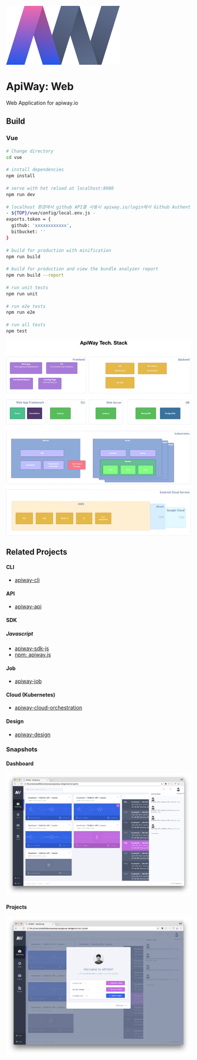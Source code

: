 ![logo](https://github.com/ApiWay/apiway-design/blob/master/img/logo.png)

# ApiWay: Web
Web Application for apiway.io

## Build 
### Vue

``` bash
# Change directory
cd vue

# install dependencies
npm install

# serve with hot reload at localhost:8080
npm run dev

# localhost 환경에서 github API를 사용시 apiway.io/login에서 Github Authentication을 완료한 후 localstorage에 저장된 token을 아래 파일에 추가해야 함
- ${TOP}/vue/config/local.env.js -
exports.token = {
  github: 'xxxxxxxxxxxx',
  bitbucket: ''
}

# build for production with minification
npm run build

# build for production and view the bundle analyzer report
npm run build --report

# run unit tests
npm run unit

# run e2e tests
npm run e2e

# run all tests
npm test
```


![ApiWay Tech. Stack](https://github.com/ApiWay/apiway-cli/blob/master/docs/img/apiway_tech_stack.png)


## Related Projects
#### CLI
* [apiway-cli](https://github.com/ApiWay/apiway-cli)
#### API
* [apiway-api](https://github.com/ApiWay/apiway-api)
#### SDK
##### Javascript
* [apiway-sdk-js](https://github.com/ApiWay/apiway-sdk-js)
* [npm: apiway.js](https://www.npmjs.com/package/apiway.js)
#### Job
* [apiway-job](https://github.com/ApiWay/apiway-job)
#### Cloud (Kubernetes)
* [apiway-cloud-orchestration](https://github.com/ApiWay/apiway-cloud-orchestration)
#### Design
* [apiway-design](https://github.com/ApiWay/apiway-design)

### Snapshots
#### Dashboard
![dashboard](https://github.com/ApiWay/apiway-design/blob/master/docs/img/dashboard.png)
#### Projects
![projects](https://github.com/ApiWay/apiway-design/blob/master/docs/img/projects.png)

